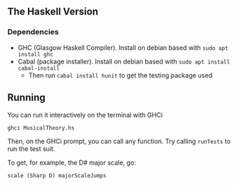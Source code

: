 ## The Haskell Version

### Dependencies

- GHC (Glasgow Haskell Compiler). Install on debian based with `sudo apt install ghc`
- Cabal (package installer). Install on debian based with `sudo apt install cabal-install`
  - Then run `cabal install hunit` to get the testing package used

## Running

You can run it interactively on the terminal with GHCi
```sh
ghci MusicalTheory.hs
```

Then, on the GHCi prompt, you can call any function. Try calling `runTests` to run the test suit.

To get, for example, the D# major scale, go:

```
scale (Sharp D) majorScaleJumps
```
